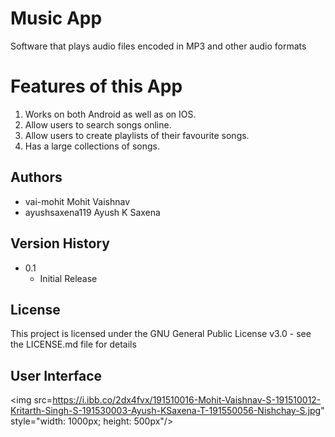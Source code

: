 # Music App 
Software that plays audio files encoded in MP3 and other audio formats

# Features of this App
1. Works on both Android as well as on IOS.
2. Allow users to search songs online.
3. Allow users to create playlists of their favourite songs. 
4. Has a large collections of songs. 
 
## Authors

* vai-mohit Mohit Vaishnav
* ayushsaxena119 Ayush K Saxena




## Version History


* 0.1
    * Initial Release

## License

This project is licensed under the GNU General Public License v3.0 - see the LICENSE.md file for details

## User Interface

<img
      src=https://i.ibb.co/2dx4fvx/191510016-Mohit-Vaishnav-S-191510012-Kritarth-Singh-S-191530003-Ayush-KSaxena-T-191550056-Nishchay-S.jpg"
      style="width: 1000px; height: 500px"/>
